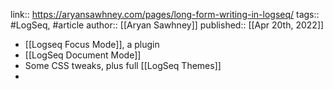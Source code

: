 link:: https://aryansawhney.com/pages/long-form-writing-in-logseq/
tags:: #LogSeq, #article
author:: [[Aryan Sawhney]]
published:: [[Apr 20th, 2022]]

- [[Logseq Focus Mode]], a plugin
- [[LogSeq Document Mode]]
- Some CSS tweaks, plus full [[LogSeq Themes]]
-